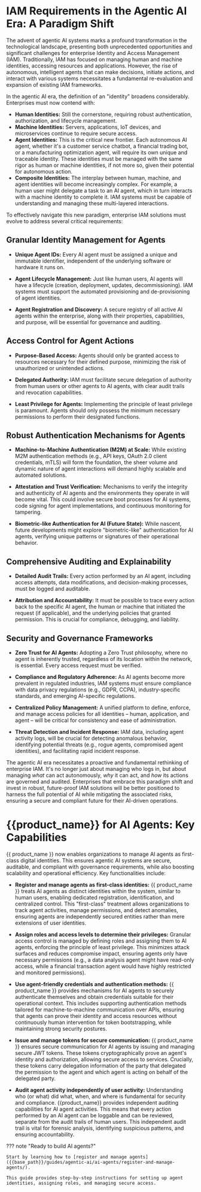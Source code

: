 # IAM Requirements in the Agentic AI Era: A Paradigm Shift

The advent of agentic AI systems marks a profound transformation in the technological landscape, presenting both unprecedented opportunities and significant challenges for enterprise Identity and Access Management (IAM). Traditionally, IAM has focused on managing human and machine identities, accessing resources and applications. However, the rise of autonomous, intelligent agents that can make decisions, initiate actions, and interact with various systems necessitates a fundamental re-evaluation and expansion of existing IAM frameworks.

In the agentic AI era, the definition of an "identity" broadens considerably. Enterprises must now contend with:

* **Human Identities:** Still the cornerstone, requiring robust authentication, authorization, and lifecycle management.  
* **Machine Identities:** Servers, applications, IoT devices, and microservices continue to require secure access.  
* **Agent Identities:** This is the critical new frontier. Each autonomous AI agent, whether it's a customer service chatbot, a financial trading bot, or a manufacturing optimization agent, will require its own unique and traceable identity. These identities must be managed with the same rigor as human or machine identities, if not more so, given their potential for autonomous action.  
* **Composite Identities:** The interplay between human, machine, and agent identities will become increasingly complex. For example, a human user might delegate a task to an AI agent, which in turn interacts with a machine identity to complete it. IAM systems must be capable of understanding and managing these multi-layered interactions.

To effectively navigate this new paradigm, enterprise IAM solutions must evolve to address several critical requirements:

## Granular Identity Management for Agents

* **Unique Agent IDs:** Every AI agent must be assigned a unique and immutable identifier, independent of the underlying software or hardware it runs on.

* **Agent Lifecycle Management:** Just like human users, AI agents will have a lifecycle (creation, deployment, updates, decommissioning). IAM systems must support the automated provisioning and de-provisioning of agent identities.

* **Agent Registration and Discovery:** A secure registry of all active AI agents within the enterprise, along with their properties, capabilities, and purpose, will be essential for governance and auditing.

## Access Control for Agent Actions

* **Purpose-Based Access:** Agents should only be granted access to resources necessary for their defined purpose, minimizing the risk of unauthorized or unintended actions.

* **Delegated Authority:** IAM must facilitate secure delegation of authority from human users or other agents to AI agents, with clear audit trails and revocation capabilities.

* **Least Privilege for Agents:** Implementing the principle of least privilege is paramount. Agents should only possess the minimum necessary permissions to perform their designated functions.

## Robust Authentication Mechanisms for Agents

* **Machine-to-Machine Authentication (M2M) at Scale:** While existing M2M authentication methods (e.g., API keys, OAuth 2.0 client credentials, mTLS) will form the foundation, the sheer volume and dynamic nature of agent interactions will demand highly scalable and automated solutions.

* **Attestation and Trust Verification:** Mechanisms to verify the integrity and authenticity of AI agents and the environments they operate in will become vital. This could involve secure boot processes for AI systems, code signing for agent implementations, and continuous monitoring for tampering.

* **Biometric-like Authentication for AI (Future State):** While nascent, future developments might explore "biometric-like" authentication for AI agents, verifying unique patterns or signatures of their operational behavior.

## Comprehensive Auditing and Explainability

* **Detailed Audit Trails:** Every action performed by an AI agent, including access attempts, data modifications, and decision-making processes, must be logged and auditable.

* **Attribution and Accountability:** It must be possible to trace every action back to the specific AI agent, the human or machine that initiated the request (if applicable), and the underlying policies that granted permission. This is crucial for compliance, debugging, and liability.

## Security and Governance Frameworks

* **Zero Trust for AI Agents:** Adopting a Zero Trust philosophy, where no agent is inherently trusted, regardless of its location within the network, is essential. Every access request must be verified.

* **Compliance and Regulatory Adherence:** As AI agents become more prevalent in regulated industries, IAM systems must ensure compliance with data privacy regulations (e.g., GDPR, CCPA), industry-specific standards, and emerging AI-specific regulations.

* **Centralized Policy Management:** A unified platform to define, enforce, and manage access policies for all identities – human, application, and agent – will be critical for consistency and ease of administration.

* **Threat Detection and Incident Response:** IAM data, including agent activity logs, will be crucial for detecting anomalous behavior, identifying potential threats (e.g., rogue agents, compromised agent identities), and facilitating rapid incident response.

The agentic AI era necessitates a proactive and fundamental rethinking of enterprise IAM. It's no longer just about managing who logs in, but about managing *what* can act autonomously, *why* it can act, and *how* its actions are governed and audited. Enterprises that embrace this paradigm shift and invest in robust, future-proof IAM solutions will be better positioned to harness the full potential of AI while mitigating the associated risks, ensuring a secure and compliant future for their AI-driven operations.

# {{product_name}} for AI Agents: Key Capabilities

{{ product_name }} now enables organizations to manage AI agents as first-class digital identities. This ensures agentic AI systems are secure, auditable, and compliant with governance requirements, while also boosting scalability and operational efficiency. Key functionalities include:

* **Register and manage agents as first-class identities:** {{ product_name }} treats AI agents as distinct identities within the system, similar to human users, enabling dedicated registration, identification, and centralized control. This "first-class" treatment allows organizations to track agent activities, manage permissions, and detect anomalies, ensuring agents are independently secured entities rather than mere extensions of user identities.  

* **Assign roles and access levels to determine their privileges:** Granular access control is managed by defining roles and assigning them to AI agents, enforcing the principle of least privilege. This minimizes attack surfaces and reduces compromise impact, ensuring agents only have necessary permissions (e.g., a data analysis agent might have read-only access, while a financial transaction agent would have highly restricted and monitored permissions).  

* **Use agent-friendly credentials and authentication methods:** {{ product_name }} provides mechanisms for AI agents to securely authenticate themselves and obtain credentials suitable for their operational context. This includes supporting authentication methods tailored for machine-to-machine communication over APIs, ensuring that agents can prove their identity and access resources without continuously human intervention for token bootstrapping, while maintaining strong security postures.

* **Issue and manage tokens for secure communication:** {{ product_name }} ensures secure communication for AI agents by issuing and managing secure JWT tokens. These tokens cryptographically prove an agent's identity and authorization, allowing secure access to services. Crucially, these tokens carry delegation information of the party that delegated the permission to the agent and which agent is acting on behalf of the delegated party.  

* **Audit agent activity independently of user activity:** Understanding who (or what) did what, when, and where is fundamental for security and compliance. {{product_name}} provides independent auditing capabilities for AI agent activities. This means that every action performed by an AI agent can be loggable and can be reviewed, separate from the audit trails of human users. This independent audit trail is vital for forensic analysis, identifying suspicious patterns, and ensuring accountability. 

??? note "Ready to build AI agents?"

    Start by learning how to [register and manage agents]({{base_path}}/guides/agentic-ai/ai-agents/register-and-manage-agents/). 

    This guide provides step-by-step instructions for setting up agent identities, assigning roles, and managing secure access.
